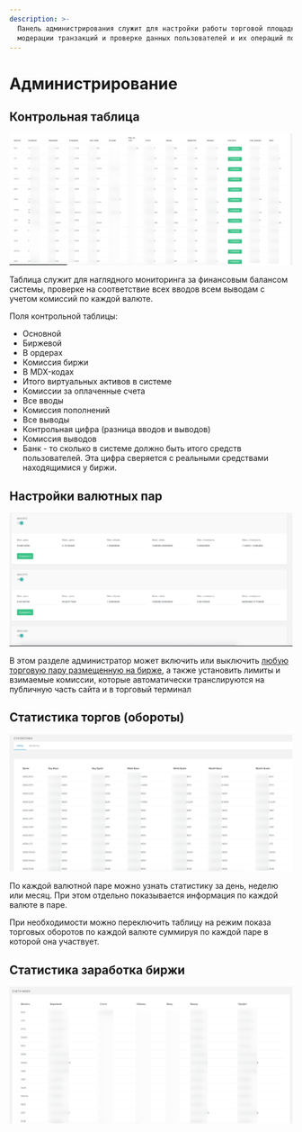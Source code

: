 ```yaml
---
description: >-
  Панель администрирования служит для настройки работы торговой площадки,
  модерации транзакций и проверке данных пользователей и их операций по запросам
---
```


# Администрирование

## Контрольная таблица

![&#x43F;&#x440;&#x438;&#x43C;&#x435;&#x440; &#x43A;&#x43E;&#x43D;&#x442;&#x440;&#x43E;&#x43B;&#x44C;&#x43D;&#x43E;&#x439; &#x442;&#x430;&#x431;&#x43B;&#x438;&#x446;&#x44B;](../.gitbook/assets/image%20%2816%29.png)

Таблица служит для наглядного мониторинга за финансовым балансом системы, проверке на соответствие всех вводов всем выводам с учетом комиссий по каждой валюте.

Поля контрольной таблицы:

* Основной
* Биржевой
* В ордерах
* Комиссия биржи
* В MDX-кодах
* Итого виртуальных активов в системе
* Комиссии за оплаченные счета
* Все вводы
* Комиссия пополнений
* Все выводы
* Контрольная цифра \(разница вводов и выводов\)
* Комиссия выводов
* Банк - то сколько в системе должно быть итого средств пользователей. Эта цифра сверяется с реальными средствами находящимися у биржи.

## Настройки валютных пар

![&#x43F;&#x440;&#x438;&#x43C;&#x435;&#x440; &#x44D;&#x43A;&#x440;&#x430;&#x43D;&#x430; &#x43D;&#x430;&#x441;&#x442;&#x440;&#x43E;&#x439;&#x43A;&#x438; &#x432;&#x430;&#x43B;&#x44E;&#x442;&#x43D;&#x44B;&#x445; &#x43F;&#x430;&#x440;](../.gitbook/assets/image%20%283%29.png)

В этом разделе администратор может включить или выключить [любую торговую пару размещенную на бирже](instrumenty.md#torgovaya-ploshadka-birzha), а также установить лимиты и взимаемые комиссии, которые автоматически транслируются на публичную часть сайта и в торговый терминал

## Статистика торгов \(обороты\)

![&#x41F;&#x440;&#x438;&#x43C;&#x435;&#x440; &#x441;&#x442;&#x430;&#x442;&#x438;&#x441;&#x442;&#x438;&#x43A;&#x438; &#x442;&#x43E;&#x440;&#x433;&#x43E;&#x432; &#x43F;&#x43E; &#x43F;&#x430;&#x440;&#x430;&#x43C;](../.gitbook/assets/image%20%2813%29.png)

По каждой валютной паре можно узнать статистику за день, неделю или месяц. При этом отдельно показывается информация по каждой валюте в паре.

При необходимости можно переключить таблицу на режим показа торговых оборотов по каждой валюте суммируя по каждой паре в которой она участвует.

## Статистика заработка биржи

![&#x41F;&#x440;&#x438;&#x43C;&#x435;&#x440; &#x44D;&#x43A;&#x440;&#x430;&#x43D;&#x430; &#x441;&#x442;&#x430;&#x442;&#x438;&#x441;&#x442;&#x438;&#x43A;&#x438; &#x431;&#x438;&#x440;&#x436;&#x438;](../.gitbook/assets/image%20%2815%29.png)

